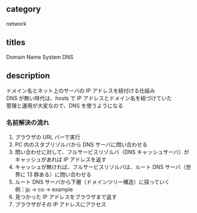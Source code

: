 ## category

network

## titles

Domain Name System
DNS

## description

ドメイン名とネット上のサーバの IP アドレスを紐付ける仕組み  
DNS が無い時代は、hosts で IP アドレスとドメイン名を紐づけていた  
管理と運用が大変なので、DNS を使うようになる

### 名前解決の流れ

1. ブラウザの URL バーで実行
1. PC 内のスタブリゾルバから DNS サーバに問い合わせる
1. 問い合わせに対して、フルサービスリゾルバ（DNS キャッシュサーバ）がキャッシュがあれば IP アドレスを返す
1. キャッシュが無ければ、フルサービスリゾルバは、ルート DNS サーバ（世界に 13 群ある）に問い合わせる
1. ルート DNS サーバから下層（ドメインツリー構造）に探っていく  
   例：jp -> co -> example
1. 見つかった IP アドレスをブラウザまで返す
1. ブラウザがその IP アドレスにアクセス
